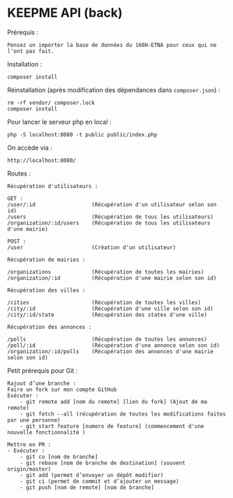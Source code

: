 # KEEPME API (back)

Prérequis :

`Pensez un importer la base de données du 168H-ETNA pour ceux qui ne l'ont pas fait.`

Installation :
```
composer install
```

Réinstallation (après modification des dépendances dans `composer.json`) :
```
rm -rf vendor/ composer.lock
composer install
```

Pour lancer le serveur php en local :
```
php -S localhost:8080 -t public public/index.php
```


On accède via :
```
http://localhost:8080/
```

Routes :

```
Récupération d'utilisateurs :

GET :
/user/:id                  (Récupération d'un utilisateur selon son id)
/users                     (Récupération de tous les utilisateurs)
/organization/:id/users    (Récupération de tous les utilisateurs d'une mairie)

POST :
/user                      (Création d'un utilisateur)

Récupération de mairies :

/organizations             (Récupération de toutes les mairies)
/organization/:id          (Récupération d'une mairie selon son id)

Récupération des villes :

/cities                    (Récupération de toutes les villes)
/city/:id                  (Récupération d'une ville selon son id)
/city/:id/state            (Récupération des states d'une ville)

Récupération des annonces :

/polls                     (Récupération de toutes les annonces)
/poll/:id                  (Récupération d'une annonce selon son id)
/organization/:id/polls    (Récupération des annonces d'une mairie selon son id)

```

Petit prérequis pour Git :

```
Rajout d’une branche :
Faire un fork sur mon compte GitHub
Exécuter :
    - git remote add [nom du remote] [lien du fork] (Ajout de ma remote)
    - git fetch --all (récupération de toutes les modifications faites par une personne)
    - git start feature [numero de feature] (commencement d'une nouvelle fonctionnalité )

Mettre en PR :
- Exécuter :
    - git co [nom de branche]
    - git rebase [nom de branche de destination] (souvent origin/master)
    - git add (permet d’envoyer un dépôt modifier)
    - git ci (permet de commit et d’ajouter un message)
    - git push [nom de remote] [nom de branche]
```
